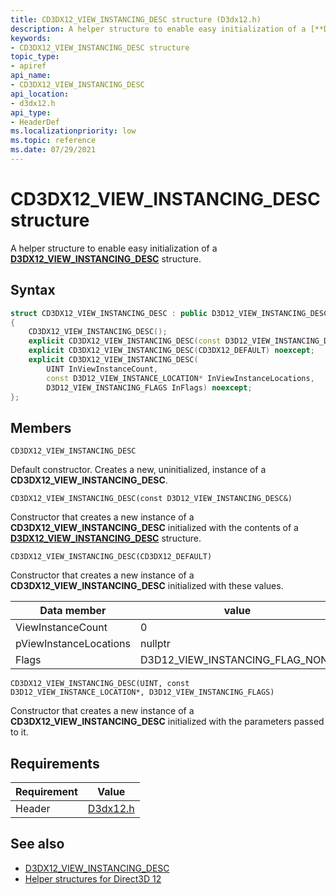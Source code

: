 ```yaml
---
title: CD3DX12_VIEW_INSTANCING_DESC structure (D3dx12.h)
description: A helper structure to enable easy initialization of a [**D3DX12_VIEW_INSTANCING_DESC**](/windows/win32/api/d3d12/ns-d3d12-d3d12_view_instancing_desc) structure.
keywords:
- CD3DX12_VIEW_INSTANCING_DESC structure
topic_type:
- apiref
api_name:
- CD3DX12_VIEW_INSTANCING_DESC
api_location:
- d3dx12.h
api_type:
- HeaderDef
ms.localizationpriority: low
ms.topic: reference
ms.date: 07/29/2021
---
```


# CD3DX12_VIEW_INSTANCING_DESC structure

A helper structure to enable easy initialization of a [**D3DX12_VIEW_INSTANCING_DESC**](/windows/win32/api/d3d12/ns-d3d12-d3d12_versioned_root_signature_desc) structure.

## Syntax

```cpp
struct CD3DX12_VIEW_INSTANCING_DESC : public D3D12_VIEW_INSTANCING_DESC
{
    CD3DX12_VIEW_INSTANCING_DESC();
    explicit CD3DX12_VIEW_INSTANCING_DESC(const D3D12_VIEW_INSTANCING_DESC& o) noexcept;
    explicit CD3DX12_VIEW_INSTANCING_DESC(CD3DX12_DEFAULT) noexcept;
    explicit CD3DX12_VIEW_INSTANCING_DESC(
        UINT InViewInstanceCount,
        const D3D12_VIEW_INSTANCE_LOCATION* InViewInstanceLocations,
        D3D12_VIEW_INSTANCING_FLAGS InFlags) noexcept;
};
```

## Members

`CD3DX12_VIEW_INSTANCING_DESC`

Default constructor. Creates a new, uninitialized, instance of a **CD3DX12_VIEW_INSTANCING_DESC**.

`CD3DX12_VIEW_INSTANCING_DESC(const D3D12_VIEW_INSTANCING_DESC&)`

Constructor that creates a new instance of a **CD3DX12_VIEW_INSTANCING_DESC** initialized with the contents of a [**D3DX12_VIEW_INSTANCING_DESC**](/windows/win32/api/d3d12/ns-d3d12-d3d12_versioned_root_signature_desc) structure.

`CD3DX12_VIEW_INSTANCING_DESC(CD3DX12_DEFAULT)`

Constructor that creates a new instance of a **CD3DX12_VIEW_INSTANCING_DESC** initialized with these values.

|Data member|value|
|-|-|
|ViewInstanceCount|0|
|pViewInstanceLocations|nullptr|
|Flags|D3D12_VIEW_INSTANCING_FLAG_NONE|

`CD3DX12_VIEW_INSTANCING_DESC(UINT, const D3D12_VIEW_INSTANCE_LOCATION*, D3D12_VIEW_INSTANCING_FLAGS)`

Constructor that creates a new instance of a **CD3DX12_VIEW_INSTANCING_DESC** initialized with the parameters passed to it.

## Requirements

| Requirement | Value |
|-------------------|-------------------------------------------------------------------------------------|
| Header | [D3dx12.h](https://github.com/microsoft/DirectX-Headers/blob/main/include/directx/d3dx12.h) |

## See also

* [D3DX12_VIEW_INSTANCING_DESC](/windows/win32/api/d3d12/ns-d3d12-d3d12_versioned_root_signature_desc)
* [Helper structures for Direct3D 12](helper-structures-for-d3d12.md)
